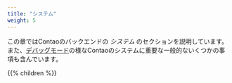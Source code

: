 ```yaml
---
title: "システム"
weight: 5
---
```


この章ではContaoのバックエンドの _システム_ のセクションを説明しています。また、[デバッグモード](/en/system/debug-mode/)の様なContaoのシステムに重要な一般的ないくつかの事項も含んでいます。

{{% children %}}
